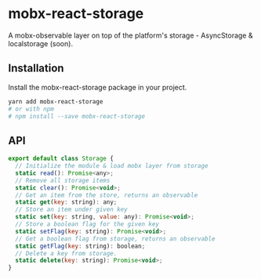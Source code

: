 # mobx-react-storage
A mobx-observable layer on top of the platform's storage - AsyncStorage & localstorage (soon).

## Installation
Install the mobx-react-storage package in your project.
```bash
yarn add mobx-react-storage
# or with npm
# npm install --save mobx-react-storage
```

## API
```js
export default class Storage {
  // Initialize the module & load mobx layer from storage
  static read(): Promise<any>;
  // Remove all storage items
  static clear(): Promise<void>;
  // Get an item from the store, returns an observable
  static get(key: string): any;
  // Store an item under given key
  static set(key: string, value: any): Promise<void>;
  // Store a boolean flag for the given key
  static setFlag(key: string): Promise<void>;
  // Get a boolean flag from storage, returns an observable
  static getFlag(key: string): boolean;
  // Delete a key from storage.
  static delete(key: string): Promise<void>;
}
```
